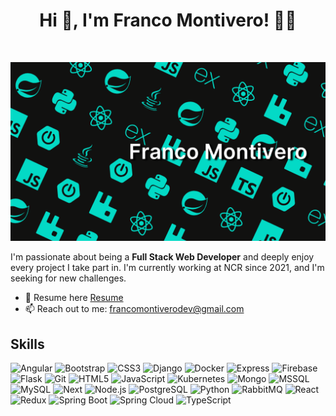 
<h1 align="center">Hi 👋, I'm Franco Montivero! 👨‍💻</h1>
<br>

![Banner](./images/Franco%20Montivero.png)

I'm passionate about being a **Full Stack Web Developer** and deeply enjoy every project I take part in. I'm currently 
working at NCR since 2021, and I'm seeking for new challenges.

- 📃 Resume here [Resume](https://drive.google.com/file/d/1RC_BkwkStNBtV7N-SV1W_FT0knbe6KjV/view?usp=share_link)
- 📫 Reach out to me: francomontiverodev@gmail.com

## Skills
![Angular](https://img.shields.io/badge/Angular-red?logo=Angular)
![Bootstrap](https://img.shields.io/badge/Bootstrap-white?logo=bootstrap)
![CSS3](https://img.shields.io/badge/CSS3-blue?logo=css3)
![Django](https://img.shields.io/badge/Django-green?logo=django)
![Docker](https://img.shields.io/badge/Docker-white?logo=docker)
![Express](https://img.shields.io/badge/Express-black?logo=express)
![Firebase](https://img.shields.io/badge/Firebase-black?logo=firebase)
![Flask](https://img.shields.io/badge/flask-black?logo=flask)
![Git](https://img.shields.io/badge/Git-white?logo=git)
![HTML5](https://img.shields.io/badge/HTML5-white?logo=html5)
![JavaScript](https://img.shields.io/badge/JavaScript-black?logo=JavaScript)
![Kubernetes](https://img.shields.io/badge/Kubernetes-white?logo=kubernetes)
![Mongo](https://img.shields.io/badge/Mongo-white?logo=mongodb)
![MSSQL](https://img.shields.io/badge/MSSQL-red?logo=Microsoft%20SQL%20Server)
![MySQL](https://img.shields.io/badge/MySQL-white?logo=MySQL)
![Next](https://img.shields.io/badge/Next-black?logo=Next.js)
![Node.js](https://img.shields.io/badge/Node.js-white?logo=nodedotjs)
![PostgreSQL](https://img.shields.io/badge/PostgreSQL-white?logo=PostgreSQL)
![Python](https://img.shields.io/badge/Python-white?logo=python)
![RabbitMQ](https://img.shields.io/badge/RabbitMQ-white?logo=RabbitMQ)
![React](https://img.shields.io/badge/React-black?logo=React)
![Redux](https://img.shields.io/badge/Redux-purple?logo=redux)
![Spring Boot](https://img.shields.io/badge/Spring_Boot-white?logo=springboot)
![Spring Cloud](https://img.shields.io/badge/Spring_Cloud-white?logo=spring)
![TypeScript](https://img.shields.io/badge/TypeScript-white?logo=TypeScript)
